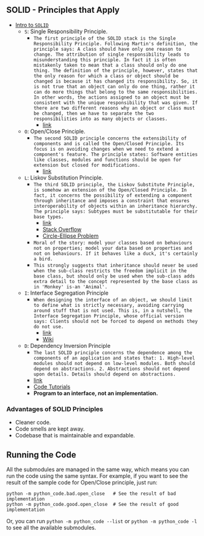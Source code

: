 ## SOLID - Principles that Apply

- [Intro to `SOLID`](http://www.wikiwand.com/en/SOLID_(object-oriented_design))
    - `S`: Single Responsibility Principle.
        - ```The first principle of the SOLID stack is the Single Responsibility Principle. Following Martin's definition, the principle says: A class should have only one reason to change. The attribution of single responsibility leads to misunderstanding this principle. In fact it is often mistakenly taken to mean that a class should only do one thing. The definition of the principle, however, states that the only reason for which a class or object should be changed is because it has changed its responsibility. So, it is not true that an object can only do one thing, rather it can do more things that belong to the same responsibilities. In other words, the actions assigned to an object must be consistent with the unique responsibility that was given. If there are two different reasons why an object or class must be changed, then we have to separate the two responsibilities into as many objects or classes.```
            - [link](http://www.oodesign.com/single-responsibility-principle.html)
    - `O`: Open/Close Principle.
        - ```The second SOLID principle concerns the extensibility of components and is called the Open/Closed Principle. Its focus is on avoiding changes when we need to extend a component's feature. The principle states: Software entities like classes, modules and functions should be open for extension but closed for modifications.```
            - [link](http://joelabrahamsson.com/a-simple-example-of-the-openclosed-principle/)
    - `L`: Liskov Substitution Principle.
        - ```The third SOLID principle, the Liskov Substitute Principle, is somehow an extension of the Open/Closed Principle. In fact, it concerns the possibility of extending a component through inheritance and imposes a constraint that ensures interoperability of objects within an inheritance hierarchy. The principle says: Subtypes must be substitutable for their base types.```
            - [link](http://www.objectmentor.com/resources/articles/lsp.pdf)
            - [Stack Overflow](http://stackoverflow.com/questions/56860/what-is-the-liskov-substitution-principle)
            - [Circle-Ellipse Problem](https://en.wikipedia.org/wiki/Circle-ellipse_problem)
        - ```Moral of the story: model your classes based on behaviours not on properties; model your data based on properties and not on behaviours. If it behaves like a duck, it's certainly a bird.```
        - ```This strongly suggests that inheritance should never be used when the sub-class restricts the freedom implicit in the base class, but should only be used when the sub-class adds extra detail to the concept represented by the base class as in 'Monkey' is-an 'Animal'.```
    - `I`: Interface Segregation Principle
        - ```When designing the interface of an object, we should limit to define what is strictly necessary, avoiding carrying around stuff that is not used. This is, in a nutshell, the Interface Segregation Principle, whose official version says: Clients should not be forced to depend on methods they do not use.```
            - [link](http://www.oodesign.com/interface-segregation-principle.html)
            - [Wiki](https://en.wikipedia.org/wiki/Interface_segregation_principle)
    - `D`: Dependency Inversion Principle
        - ```The last SOLID principle concerns the dependence among the components of an application and states that: 1. High-level modules should not depend on low-level modules. Both should depend on abstractions. 2. Abstractions should not depend upon details. Details should depend on abstractions. ```
        - [link](http://www.oodesign.com/dependency-inversion-principle.html)
        - [Code Tutorials](http://code.tutsplus.com/tutorials/solid-part-4-the-dependency-inversion-principle--net-36872)
        - **Program to an interface, not an implementation.**

### Advantages of SOLID Principles
- Cleaner code.
- Code smells are kept away.
- Codebase that is maintainable and expandable.

## Running the Code

All the submodules are managed in the same way, which means you can run the code using the same syntax. For example, if you want to see the result of the sample code for Open/Close principle, just run:

```
python -m python_code.bad.open_close   # See the result of bad implementation
python -m python_code.good.open_close  # See the result of good implementation
```

Or, you can run `python -m python_code --list` or `python -m python_code -l` to see all the available submodules.
